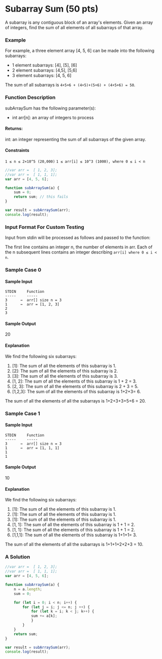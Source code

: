 # Subarray Sum (50 pts)

A subarray is any contiguous block of an array's elements. Given an array of integers, find the sum of all elements of all subarrays of that array.

### Example

For example, a three element array [4, 5, 6] can be made into the following subarrays:

- 1 element subarrays: [4], [5], [6]
- 2 element subarrays: [4,5], [5,6]
- 3 element subarrays: [4, 5, 6]

The sum of all subarrays is `4+5+6 + (4+5)+(5+6) + (4+5+6) = 50`.

### Function Description

subArraySum has the following parameter(s): 

- int arr[n]: an array of integers to process

#### Returns:

int: an integer representing the sum of all subarrays of the given array.

#### Constraints

`1 ≤ n ≤ 2×10^5 (20,000)`
`1 ≤ arr[i] ≤ 10^3 (1000), where 0 ≤ i < n`


```javascript
//var arr =  [ 1, 2, 3];
//var arr =  [ 1, 1, 1];
var arr = [4, 5, 6];

function subArraySum(a) {
    sum = 0;
    return sum; // this fails
}

var result = subArraySum(arr);
console.log(result);
```

### Input Format For Custom Testing

Input from stdin will be processed as follows and passed to the function:

The first line contains an integer n, the number of elements in arr. Each of the n subsequent lines contains an integer describing `arr[i] where 0 ≤ i < n`.

### Sample Case 0

#### Sample Input

```
STDIN     Function
-----     -----
3      →  arr[] size n = 3
1      →  arr = [1, 2, 3]
2
3
```

#### Sample Output

20

#### Explanation

We find the following six subarrays:

1. [1]: The sum of all the elements of this subarray is 1. 
2. [2]: The sum of all the elements of this subarray is 2. 
3. [3]: The sum of all the elements of this subarray is 3.
4. [1, 2]: The sum of all the elements of this subarray is 1 + 2 = 3.
5. [2, 3]: The sum of all the elements of this subarray is 2 + 3 = 5.
6. [1,2,3]: The sum of all the elements of this subarray is 1+2+3= 6.

The sum of all the elements of all the subarrays is 1+2+3+3+5+6 = 20.

### Sample Case 1

#### Sample Input

```
STDIN     Function
-----     -----
3      →  arr[] size n = 3
1      →  arr = [1, 1, 1]
1
1
```
#### Sample Output

10

#### Explanation
We find the following six subarrays:

1. [1]: The sum of all the elements of this subarray is 1.
2. [1]: The sum of all the elements of this subarray is 1.
3. [1]: The sum of all the elements of this subarray is 1.
4. [1, 1]: The sum of all the elements of this subarray is 1 + 1 = 2.
5. [1, 1]: The sum of all the elements of this subarray is 1 + 1 = 2.
6. [1,1,1]: The sum of all the elements of this subarray is 1+1+1= 3.

The sum of all the elements of all the subarrays is 1+1+1+2+2+3 = 10.

### A Solution

```javascript
//var arr =  [ 1, 2, 3];
//var arr =  [ 1, 1, 1];
var arr = [4, 5, 6];

function subArraySum(a) {
    n = a.length;
    sum = 0;

    for (let i = 0; i < n; i++) {
        for (let j = i; j <= n; j ++) {
            for (let k = i; k < j; k++) {
            sum += a[k];
            }
        }
    }
    return sum;
}

var result = subArraySum(arr);
console.log(result);
```
